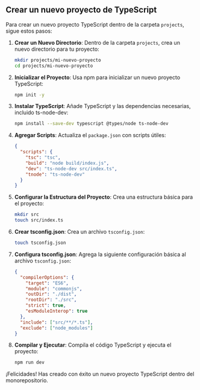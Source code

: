 ## Crear un nuevo proyecto de TypeScript

Para crear un nuevo proyecto TypeScript dentro de la carpeta `projects`, sigue estos pasos:

1. **Crear un Nuevo Directorio**: Dentro de la carpeta `projects`, crea un nuevo directorio para tu proyecto:

   ```bash
   mkdir projects/mi-nuevo-proyecto
   cd projects/mi-nuevo-proyecto
   ```

2. **Inicializar el Proyecto**: Usa npm para inicializar un nuevo proyecto TypeScript:

   ```bash
   npm init -y
   ```

3. **Instalar TypeScript**: Añade TypeScript y las dependencias necesarias, incluido ts-node-dev:

   ```bash
   npm install --save-dev typescript @types/node ts-node-dev
   ```

4. **Agregar Scripts**: Actualiza el `package.json` con scripts útiles:

   ```json
   {
     "scripts": {
       "tsc": "tsc",
       "build": "node build/index.js",
       "dev": "ts-node-dev src/index.ts",
       "tnode": "ts-node-dev"
     }
   }
   ```

5. **Configurar la Estructura del Proyecto**: Crea una estructura básica para el proyecto:

   ```bash
   mkdir src
   touch src/index.ts
   ```

6. **Crear tsconfig.json**: Crea un archivo `tsconfig.json`:

   ```bash
   touch tsconfig.json
   ```

7. **Configura tsconfig.json**: Agrega la siguiente configuración básica al archivo `tsconfig.json`:

   ```json
   {
     "compilerOptions": {
       "target": "ES6",
       "module": "commonjs",
       "outDir": "./dist",
       "rootDir": "./src",
       "strict": true,
       "esModuleInterop": true
     },
     "include": ["src/**/*.ts"],
     "exclude": ["node_modules"]
   }
   ```

8. **Compilar y Ejecutar**: Compila el código TypeScript y ejecuta el proyecto:
   ```bash
   npm run dev
   ```

¡Felicidades! Has creado con éxito un nuevo proyecto TypeScript dentro del monorepositorio.
